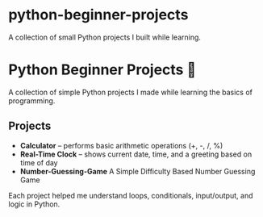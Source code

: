# python-beginner-projects
A collection of small Python projects I built while learning.
# Python Beginner Projects 🐍

A collection of simple Python projects I made while learning the basics of programming.

## Projects
- **Calculator** – performs basic arithmetic operations (+, -, /, %)
- **Real-Time Clock** – shows current date, time, and a greeting based on time of day
- **Number-Guessing-Game** A Simple Difficulty Based Number Guessing Game

Each project helped me understand loops, conditionals, input/output, and logic in Python.
